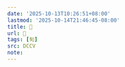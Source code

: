 ```yaml
---
date: '2025-10-13T10:26:51+08:00'
lastmod: '2025-10-14T21:46:45-08:00'
title: 􀎆
url: 􀎆
tags: [旬]
src: DCCV
note:
---
```

